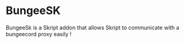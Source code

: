 # BungeeSK
BungeeSk is a Skript addon that allows Skript to communicate with a bungeecord proxy easily !
